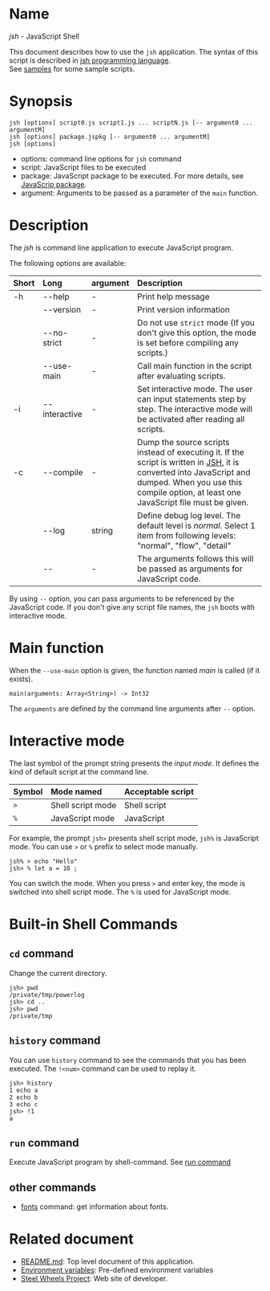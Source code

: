 # Name
*jsh* - JavaScript Shell

This document describes how to use the `jsh` application.
The syntax of this script is described in [jsh programming language](https://github.com/steelwheels/JSTools/blob/master/Document/jsh-lang.md).  
See [samples](https://github.com/steelwheels/JSTools/blob/master/Document/samples/sample.md) for some sample scripts.

# Synopsis
````
jsh [options] script0.js script1.js ... scriptN.js [-- argument0 ... argumentM]
jsh [options] package.jspkg [-- argument0 ... argumentM]
jsh [options]
````
* options:  command line options for `jsh` command
* script:   JavaScript files to be executed
* package:  JavaScript package to be executed. For more details, see [JavaScrip package](https://github.com/steelwheels/JSTools/blob/master/Document/jspkg.md).
* argument: Arguments to be passed as a parameter of the `main` function.

# Description
The *jsh* is command line application to execute JavaScript program.

The following options are available:

|Short  |Long       |argument |Description            |
|:---   |:---       |:---      |:---                   |
|-h     |--help     |-         |Print help message     |
|       |--version  |-         |Print version information |
|       |--no-strict |-        |Do not use `strict` mode (If you don't give this option, the mode is set before compiling any scripts.)|
|       |--use-main |-         |Call main function in the script after evaluating scripts. |
|-i     |--interactive |-      | Set interactive mode. The user can input statements step by step. The interactive mode will be activated after reading all scripts.|
|-c     |--compile  |-         |Dump the source scripts instead of executing it. If the script is written in [JSH](https://github.com/steelwheels/JSTools/blob/master/Document/jsh-lang.md), it is converted into JavaScript and dumped. When you use this compile option, at least one JavaScript file must be given.|
|       |--log      |string     |Define debug log level. The default level is *normal*. Select 1 item from following levels: "normal", "flow", "detail" |
|       |--         |-          |The arguments follows this will be passed as arguments for JavaScript code. |

By using `--` option, you can pass arguments to be referenced by the JavaScript code.
If you don't give any script file names, the `jsh` boots with interactive mode.

# Main function
When the `--use-main` option is given, the function named *main* is called (if it exists).
````
main(arguments: Array<String>) -> Int32
````
The `arguments` are defined by the command line arguments after `--` option.

# Interactive mode
The last symbol of the prompt string presents the *input mode*.
It defines the kind of default script at the command line.

|Symbol |Mode named             |Acceptable script      |
|:---   |:---                   |:---                   |
|`>`    |Shell script mode      |Shell script           |
|`%`    |JavaScript mode        |JavaScript             |

For example, the prompt `jsh>` presents shell script mode, `jsh%` is JavaScript mode. You can use `>` or `%` prefix to select mode manually.
````
jsh% > echo "Hello"
jsh> % let a = 10 ;
````
You can switch the mode. When you press `>` and enter key, the mode is switched into shell script mode. The `%` is used for JavaScript mode.

# Built-in Shell Commands
## `cd` command
Change the current directory.
````
jsh> pwd
/private/tmp/powerlog
jsh> cd ..
jsh> pwd
/private/tmp
````

## `history` command
You can use `history` command to see the commands that you has been executed. The `!<num>` command can be used to replay it.

````
jsh> history
1 echo a
2 echo b
3 echo c
jsh> !1
a
````

## `run` command
Execute JavaScript program by shell-command.
See [run command](https://github.com/steelwheels/JSTools/blob/master/Document/builtins/run-man.md)

## other commands
* [fonts](https://github.com/steelwheels/JSTools/blob/master/Document/builtins/fonts-man.md) command: get information about fonts.

# Related document
* [README.md](https://github.com/steelwheels/JSRunner/blob/master/README.md): Top level document of this application.
* [Environment variables](https://github.com/steelwheels/JSTools/blob/master/Document/env-var.md): Pre-defined environment variables
* [Steel Wheels Project](http://steelwheels.github.io): Web site of developer.
